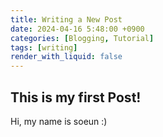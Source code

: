 ```yaml
---
title: Writing a New Post
date: 2024-04-16 5:48:00 +0900
categories: [Blogging, Tutorial]
tags: [writing]
render_with_liquid: false
---
```


## This is my first Post!
Hi, my name is soeun :)